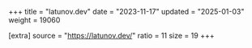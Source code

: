 +++
title = "latunov.dev"
date = "2023-11-17"
updated = "2025-01-03"
weight = 19060

[extra]
source = "https://latunov.dev/"
ratio = 11
size = 19
+++
